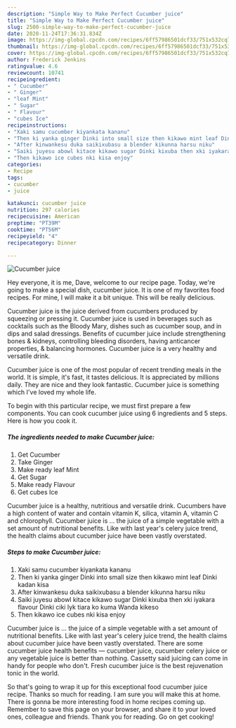```yaml
---
description: "Simple Way to Make Perfect Cucumber juice"
title: "Simple Way to Make Perfect Cucumber juice"
slug: 2500-simple-way-to-make-perfect-cucumber-juice
date: 2020-11-24T17:36:31.834Z
image: https://img-global.cpcdn.com/recipes/6ff57986501dcf33/751x532cq70/cucumber-juice-recipe-main-photo.jpg
thumbnail: https://img-global.cpcdn.com/recipes/6ff57986501dcf33/751x532cq70/cucumber-juice-recipe-main-photo.jpg
cover: https://img-global.cpcdn.com/recipes/6ff57986501dcf33/751x532cq70/cucumber-juice-recipe-main-photo.jpg
author: Frederick Jenkins
ratingvalue: 4.6
reviewcount: 10741
recipeingredient:
- " Cucumber"
- " Ginger"
- "leaf Mint"
- " Sugar"
- " Flavour"
- "cubes Ice"
recipeinstructions:
- "Xaki samu cucumber kiyankata kananu"
- "Then ki yanka ginger Dinki into small size then kikawo mint leaf Dinki kadan kisa"
- "After kinwankesu duka saikixubasu a blender kikunna harsu niku"
- "Saiki juyesu abowl kitace kikawo sugar Dinki kixuba then xki iyakara flavour Dinki ciki lyk tiara ko kuma Wanda kikeso"
- "Then kikawo ice cubes nki kisa enjoy"
categories:
- Recipe
tags:
- cucumber
- juice

katakunci: cucumber juice 
nutrition: 297 calories
recipecuisine: American
preptime: "PT39M"
cooktime: "PT56M"
recipeyield: "4"
recipecategory: Dinner

---
```



![Cucumber juice](https://img-global.cpcdn.com/recipes/6ff57986501dcf33/751x532cq70/cucumber-juice-recipe-main-photo.jpg)

Hey everyone, it is me, Dave, welcome to our recipe page. Today, we're going to make a special dish, cucumber juice. It is one of my favorites food recipes. For mine, I will make it a bit unique. This will be really delicious.

Cucumber juice is the juice derived from cucumbers produced by squeezing or pressing it. Cucumber juice is used in beverages such as cocktails such as the Bloody Mary, dishes such as cucumber soup, and in dips and salad dressings. Benefits of cucumber juice include strengthening bones &amp; kidneys, controlling bleeding disorders, having anticancer properties, &amp; balancing hormones. Cucumber juice is a very healthy and versatile drink.

Cucumber juice is one of the most popular of recent trending meals in the world. It is simple, it's fast, it tastes delicious. It is appreciated by millions daily. They are nice and they look fantastic. Cucumber juice is something which I've loved my whole life.


To begin with this particular recipe, we must first prepare a few components. You can cook cucumber juice using 6 ingredients and 5 steps. Here is how you cook it.

<!--inarticleads1-->

##### The ingredients needed to make Cucumber juice:

1. Get  Cucumber
1. Take  Ginger
1. Make ready leaf Mint
1. Get  Sugar
1. Make ready  Flavour
1. Get cubes Ice


Cucumber juice is a healthy, nutritious and versatile drink. Cucumbers have a high content of water and contain vitamin K, silica, vitamin A, vitamin C and chlorophyll. Cucumber juice is … the juice of a simple vegetable with a set amount of nutritional benefits. Like with last year&#39;s celery juice trend, the health claims about cucumber juice have been vastly overstated. 

<!--inarticleads2-->

##### Steps to make Cucumber juice:

1. Xaki samu cucumber kiyankata kananu
1. Then ki yanka ginger Dinki into small size then kikawo mint leaf Dinki kadan kisa
1. After kinwankesu duka saikixubasu a blender kikunna harsu niku
1. Saiki juyesu abowl kitace kikawo sugar Dinki kixuba then xki iyakara flavour Dinki ciki lyk tiara ko kuma Wanda kikeso
1. Then kikawo ice cubes nki kisa enjoy


Cucumber juice is … the juice of a simple vegetable with a set amount of nutritional benefits. Like with last year&#39;s celery juice trend, the health claims about cucumber juice have been vastly overstated. There are some cucumber juice health benefits — cucumber juice, cucumber celery juice or any vegetable juice is better than nothing. Cassetty said juicing can come in handy for people who don&#39;t. Fresh cucumber juice is the best rejuvenation tonic in the world. 

So that's going to wrap it up for this exceptional food cucumber juice recipe. Thanks so much for reading. I am sure you will make this at home. There is gonna be more interesting food in home recipes coming up. Remember to save this page on your browser, and share it to your loved ones, colleague and friends. Thank you for reading. Go on get cooking!
